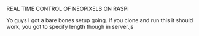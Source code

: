 REAL TIME CONTROL OF NEOPIXELS ON RASPI

Yo guys I got a bare bones setup going. 
If you clone and run this it should work, you got to specify length though in server.js
